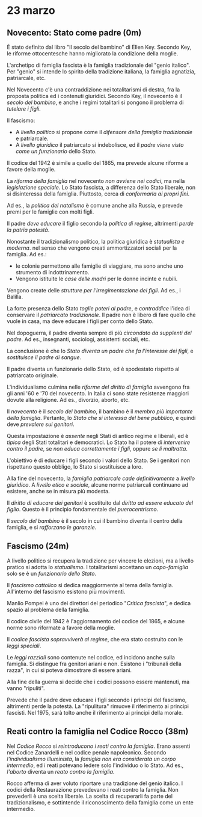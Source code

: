 # 23 marzo

<!--
vim: spell:spelllang=it
-->

## Novecento: Stato come padre (0m)

È stato definito dal libro "Il secolo del bambino" di Ellen Key.
Secondo Key, le riforme ottocentesche hanno migliorato la condizione della moglie.

L'archetipo di famiglia fascista è la famiglia tradizionale del "genio italico".
Per "genio" si intende lo spirito della tradizione italiana, la famiglia agnatizia, patriarcale, etc.

Nel Novecento c'è una contraddizione nei totalitarismi di destra, fra la proposta politica ed i contenuti giuridici.
Secondo Key, il novecento è il *secolo del bambino*, e anche i regimi totalitari si pongono il problema di *tutelare i figli*.

Il fascismo:

* A *livello politico* si propone come il *difensore della famiglia tradizionale* e patriarcale.
* A *livello giuridico* il patriarcato si indebolisce, ed il *padre viene visto come un funzionario* dello Stato.

Il codice del 1942 è simile a quello del 1865, ma prevede alcune riforme a favore della moglie.

La *riforma della famiglia* nel novecento *non avviene nei codici*, ma nella *legislazione speciale*.
Lo Stato fascista, a differenza dello Stato liberale, non si disinteressa della famiglia.
Piuttosto, cerca di *conformarla ai propri fini*.

Ad es., la *politica del natalismo* è comune anche alla Russia, e prevede premi per le famiglie con molti figli.

Il padre *deve educare* il figlio secondo la *politica di regime*, altrimenti *perde la patria potestà*.

Nonostante il tradizionalismo politico, la politica giuridica è *statualista e moderna*. nel senso che vengono creati ammortizzatori sociali per la famiglia.
Ad es.:

* le colonie permettono alle famiglie di viaggiare, ma sono anche uno strumento di indottrinamento.
* Vengono istituite le *case delle madri* per le donne incinte e nubili.

Vengono create delle *strutture per l'irregimentazione dei figli*. Ad es., i Balilla.

La forte presenza dello Stato *toglie poteri al padre*, e *contraddice* l'idea di conservare il *patriarcato tradizionale*.
Il padre non è libero di fare quello che vuole in casa, ma deve educare i figli per conto dello Stato.

Nel dopoguerra, il padre diventa sempre di più *circondato da supplenti del padre*.
Ad es., insegnanti, sociologi, assistenti sociali, etc.

La conclusione è che lo *Stato diventa un padre che fa l'interesse dei figli*, e *sostituisce il padre di sangue*.

Il padre diventa un funzionario dello Stato, ed è spodestato rispetto al patriarcato originale.

L'individualismo culmina nelle *riforme del diritto di famiglia* avvengono fra gli anni '60 e '70 del novecento.
In Italia ci sono state resistenze maggiori dovute alla religione.
Ad es., divorzio, aborto, etc.

Il *novecento* è il *secolo del bambino*, il bambino è il *membro più importante della famiglia*.
Pertanto, lo *Stato che si interessa del bene pubblico*, e quindi deve *prevalere sui genitori*.

Questa impostazione è *assente* negli Stati di antico regime e liberali, ed è *tipica* degli Stati totalitari e democratici.
Lo Stato ha il potere di *intervenire contro il padre*, se *non educa correttamente i figli*, oppure *se li maltratta*.

L'obiettivo è di educare i figli secondo i valori dello Stato.
Se i genitori non rispettano questo obbligo, lo Stato si sostituisce a loro.

Alla fine del novecento, la *famiglia patriarcale cade definitivamente* a *livello giuridico*.
A *livello etico e sociale*, alcune norme patriarcali continuano ad esistere, anche se in misura più modesta.

Il *diritto di educare dei genitori* è sostituito dal *diritto ad essere educato del figlio*.
Questo è il principio fondamentale del *puerocentrismo*.

Il *secolo del bambino* è il secolo in cui il bambino diventa il centro della famiglia, e si *rafforzano le garanzie*.

## Fascismo (24m)

A livello politico si recupera la tradizione per vincere le elezioni, ma a livello pratico si adotta lo *statualismo*.
I totalitarismi accettano un *capo-famiglia* solo se è un *funzionario dello Stato*.

Il *fascismo cattolico* si dedica maggiormente al tema della famiglia.
All'interno del fascismo esistono più movimenti.

Manlio Pompei è uno dei direttori del periodico "*Critica fascista*", e dedica spazio al problema della famiglia.

Il codice civile del 1942 è l'aggiornamento del codice del 1865, e alcune norme sono riformate a favore della moglie.

Il *codice fascista sopravviverà al regime*, che era stato costruito con le *leggi speciali*.

Le *leggi razziali* sono contenute nel codice, ed incidono anche sulla famiglia.
Si distingue fra genitori ariani e non.
Esistono i "tribunali della razza", in cui si poteva dimostrare di essere ariani.

Alla fine della guerra si decide che i codici possono essere mantenuti, ma vanno "ripuliti".

Prevede che il padre deve educare i figli secondo i principi del fascismo, altrimenti perde la potestà.
La "ripulitura" rimuove il riferimento ai principi fascisti.
Nel 1975, sarà tolto anche il riferimento ai principi della morale.

## Reati contro la famiglia nel Codice Rocco (38m)

Nel *Codice Rocco* si *reintroducono i reati contro la famiglia*.
Erano assenti nel Codice Zanardelli e nel codice penale napoleonico.
Secondo *l'individualismo illuminista*, la *famiglia non era considerata un corpo intermedio*, ed i reati potevano ledere solo l'individuo o lo Stato.
Ad es., *l'aborto* diventa un *reato contro la famiglia*.

Rocco afferma di aver voluto riportare una tradizione del genio italico.
I codici della Restaurazione prevedevano i reati contro la famiglia.
Non prevederli è una scelta liberale.
La scelta di recuperarli fa parte del tradizionalismo, e sottintende il riconoscimento della famiglia come un ente intermedio.

